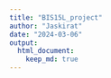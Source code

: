 ```yaml
---
title: "BIS15L_project"
author: "Jaskirat"
date: "2024-03-06"
output: 
  html_document: 
    keep_md: true
---
```





